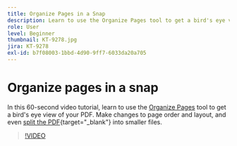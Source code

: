 ```yaml
---
title: Organize Pages in a Snap
description: Learn to use the Organize Pages tool to get a bird's eye view of your PDF
role: User
level: Beginner
thumbnail: KT-9278.jpg
jira: KT-9278
exl-id: b7f08003-1bbd-4d90-9ff7-6033da20a705
---
```

# Organize pages in a snap

In this 60-second video tutorial, learn to use the [Organize Pages](https://www.adobe.com/acrobat/online/rearrange-pdf.html) tool to get a bird's eye view of your PDF. Make changes to page order and layout, and even [split the PDF](https://www.adobe.com/acrobat/online/split-pdf.html){target="_blank"} into smaller files.

>[!VIDEO](https://video.tv.adobe.com/v/338278?quality=12&learn=on&hidetitle=true)

